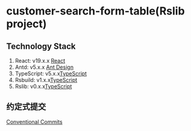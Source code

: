 <div align="center">
</div>

# customer-search-form-table(Rslib project)

## Technology Stack

1. React: v19.x.x [React](https://reactjs.org/)
2. Antd: v5.x.x [Ant Design](https://ant.design/index-cn)
3. TypeScript: v5.x.x[TypeScript](https://www.typescriptlang.org/)
4. Rsbuild: v1.x.x[TypeScript](https://rsbuild.rs/)
5. Rslib: v0.x.x[TypeScript](https://rslib.rs/)

## 约定式提交

[Conventional Commits](https://www.conventionalcommits.org/zh-hans/v1.0.0/)
